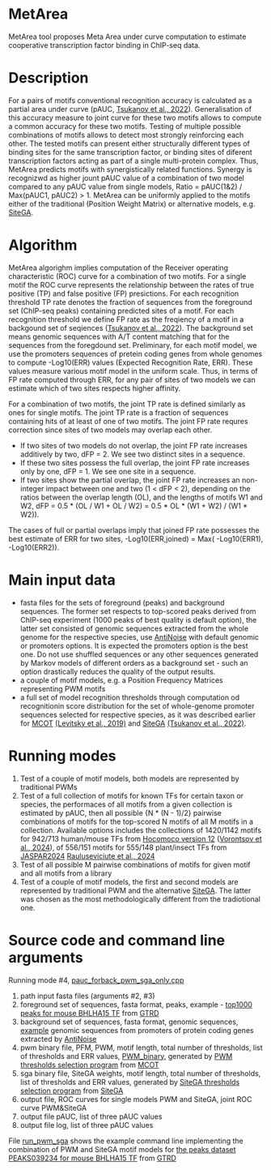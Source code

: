 # MetArea
MetArea tool proposes Meta Area under curve computation to estimate cooperative transcription factor binding in ChIP-seq data.

# Description
For a pairs of motifs conventional recognition accuracy is calculated as a partial area under curve (pAUC, [Tsukanov et al., 2022](https://doi.org/10.3389/fpls.2022.938545)). Generalisation of this accuracy measure to joint curve for these two motifs allows to compute a common accuracy for these two motifs. Testing of multiple possible combinations of motifs allows to detect most strongly reinforcing each other. The tested motifs can present either structurally different types of binding sites for the same transcription factor, or binding sites of diferent transcription factors acting as part of a single multi-protein complex. Thus, MetArea predicts motifs with synergistically related functions. Synergy is recognizwd as higher jount pAUC value of a combination of two model compared to any pAUC value from single models, Ratio = pAUC(1&2) / Max(pAUC1, pAUC2) > 1.
MetArea can be uniformly applied to the motifs either of the traditional (Position Weight Matrix) or alternative models, e.g. [SiteGA](https://github.com/parthian-sterlet/sitega). 

# Algorithm
MetArea algorighm implies computation of the Receiver operating characteristic (ROC) curve for a combination of two motifs. For a single motif the ROC curve represents the relationship between the rates of true positive (TP) and false positive (FP) presictions. For each recognition threshold TP rate denotes the fraction of sequences from the foreground set (ChIP-seq peaks) containing predicted sites of a motif. For each recognition threshold we define FP rate as the freqiency of a motif in a backgound set of seqiences ([Tsukanov et al., 2022](https://doi.org/10.3389/fpls.2022.938545)). The background set means genomic sequences with A/T content matching that for the sequences from the foregdound set. Preliminary, for each motif model, we use the promoters sequences of pretein coding genes from whole genomes to compute -Log10(ERR) values (Expected Recognition Rate, ERR). These values measure various motif model in the uniform scale. Thus, in terms of FP rate computed through ERR, for any pair of sites of two models we can estimate which of two sites respects higher affinity. 

For a combination of two motifs, the joint TP rate is defined similarly as ones for single motifs. The joint TP rate is a fraction of sequences containing hits of at least of one of two motifs. The joint FP rate requres correction since sites of two models may overlap each other. 

- If two sites of two models do not overlap, the joint FP rate increases additively by two, dFP = 2. We see two distinct sites in a sequence.
- If these two sites possess the full overlap, the joint FP rate increases only by one, dFP = 1. We see one site in a sequence.
- If two sites show the partial overlap, the joint FP rate increases an non-integer impact between one and two (1 < dFP < 2), depending on the ratios between the overlap length (OL), and the lengths of motifs W1 and W2, dFP = 0.5 * (OL / W1 + OL / W2) = 0.5 * OL * (W1 + W2) / (W1 * W2)).

The cases of full or partial overlaps imply that joined FP rate possesses the best estimate of ERR for two sites, -Log10(ERR,joined) = Max( -Log10(ERR1),  -Log10(ERR2)).

# Main input data
- fasta files for the sets of foreground (peaks) and background sequences. The former set respects to top-scored peaks derived from ChIP-seq experiment (1000 peaks of best quality is default option), the latter set consisted of genomic sequences extracted from the whole genome for the respective species, use [AntiNoise](https://denovosea.icgbio.ru/antinoise/) with default genomic or promoters options. It is expected the promoters option is the best one. Do not use shuffled sequences or any other sequences generated by Markov models of different orders as a background set - such an option drastically reduces the quality of the output results.
- a couple of motif models, e.g. a Position Frequency Matrices representing PWM motifs
- a full set of model recognition thresholds through computation od recognitionin score distribution for the set of whole-genome promoter sequences selected for respective species, as it was described earlier for [MCOT](https://webmcot.sysbio.cytogen.ru/) [(Levitsky et al., 2019)](https://doi.org/10.1093/nar/gkz800) and [SiteGA](https://github.com/parthian-sterlet/sitega) [(Tsukanov et al., 2022)](https://doi.org/10.3389/fpls.2022.938545). 

# Running modes
1. Test of a couple of motif models, both models are represented by traditional PWMs
2. Test of a full collection of motifs for known TFs for certain taxon or species, the performaces of all motifs from a given collection is estimated by pAUC, then all possible {N * (N - 1)/2} pairwise combinations of motifs for the top-scored N motifs of all M motifs in a collection. Available options includes the collections of 1420/1142 motifs for 942/713 human/mouse TFs from [Hocomoco version 12](http://hocomoco12.autosome.ru/) ([Vorontsov et al., 2024](https://doi.org/10.1093/nar/gkad1077)), of 556/151 motifs for 555/148 plant/insect TFs from [JASPAR2024](https://jaspar.elixir.no/) [Rauluseviciute et al., 2024](https://doi.org/10.1093/nar/gkad1059)
3. Test of all possible M pairwise combinations of motifs for given motif and all motifs from a library
4. Test of a couple of motif models, the first and second models are represented by traditional PWM and the alternative [SiteGA](https://github.com/parthian-sterlet/sitega). The latter was chosen as the most methodologically different from the tradiotional one.

# Source code and command line arguments
Running mode #4, [pauc_forback_pwm_sga_only.cpp](https://github.com/parthian-sterlet/metarea/blob/main/src/pauc_forback_pwm_sga_only.cpp)
1. path input fasta files (arguments #2, #3)
2. foreground set of sequences, fasta format, peaks, example - [top1000 peaks for mouse BHLHA15 TF](https://github.com/parthian-sterlet/metarea/blob/main/examples/PEAKS039234_BHLHA15_Q9QYC3_MACS2.fa) from [GTRD](https://gtrd.biouml.org/#!)
3. background set of sequences, fasta format, genomic sequences, [example](https://github.com/parthian-sterlet/metarea/blob/main/examples/PEAKS039234_BHLHA15_Q9QYC3_MACS2_pb.fa) genomic sequences from promoters of protein coding genes extracted by [AntiNoise](https://denovosea.icgbio.ru/antinoise/) 
4. pwm binary file, PFM, PWM, motif length, total number of thresholds, list of thresholds and ERR values, [PWM_binary](https://github.com/parthian-sterlet/metarea/blob/main/examples/PEAKS039234_BHLHA15_pwm.binary), generated by 
[PWM thresholds selection program](https://github.com/parthian-sterlet/mcot-kernel/blob/master/src/pwm_thr_err/pwm_iz_pwm_thr_dist0.cpp) from [MCOT](https://github.com/parthian-sterlet/mcot-kernel)
5. sga binary file,  SiteGA weights, motif length, total number of thresholds, list of thresholds and ERR values, generated by 
[SiteGA thresholds selection program](https://github.com/parthian-sterlet/mcot-kernel/blob/master/src/pwm_thr_err/pwm_iz_pwm_thr_dist0.cpp) from [SiteGA](https://github.com/parthian-sterlet/sitega)
6. output file, ROC curves for single models PWM and SiteGA, joint ROC curve PWM&SiteGA
7. output file pAUC, list of three pAUC values
8. output file log, list of three pAUC values

File [run_pwm_sga](https://github.com/parthian-sterlet/metarea/blob/main/src/run_pwm_sga) shows the example command line implementing the combination of PWM and SiteGA motif models for [the peaks dataset PEAKS039234 for mouse BHLHA15 TF](https://github.com/parthian-sterlet/metarea/blob/main/examples/PEAKS039234_BHLHA15_Q9QYC3_MACS2.fa) from [GTRD](https://gtrd.biouml.org/#!)
